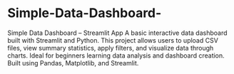 # Simple-Data-Dashboard-
Simple Data Dashboard – Streamlit App A basic interactive data dashboard built with Streamlit and Python. This project allows users to upload CSV files, view summary statistics, apply filters, and visualize data through charts. Ideal for beginners learning data analysis and dashboard creation. Built using Pandas, Matplotlib, and Streamlit.
